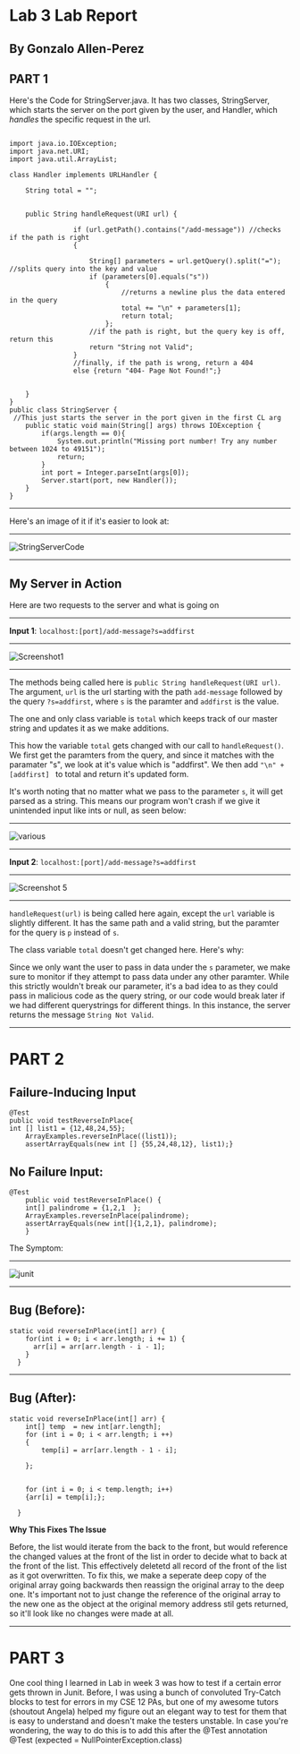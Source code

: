 Lab 3 Lab Report
========

By Gonzalo Allen-Perez
-----

PART 1 
-----

Here's the Code for StringServer.java. It has two classes, StringServer, which starts the server on the port given by the user, and Handler, which _handles_ the specific request in the url.

```

import java.io.IOException;
import java.net.URI;
import java.util.ArrayList;

class Handler implements URLHandler {
    
    String total = "";
    

    public String handleRequest(URI url) {
        
                if (url.getPath().contains("/add-message")) //checks if the path is right
                {

                    String[] parameters = url.getQuery().split("="); //splits query into the key and value
                    if (parameters[0].equals("s"))
                        {
                            //returns a newline plus the data entered in the query
                            total += "\n" + parameters[1];
                            return total;
                        };
                    //if the path is right, but the query key is off, return this
                    return "String not Valid";
                }
                //finally, if the path is wrong, return a 404
                else {return "404- Page Not Found!";}
            
            
    }
}
public class StringServer {
 //This just starts the server in the port given in the first CL arg
    public static void main(String[] args) throws IOException {
        if(args.length == 0){
            System.out.println("Missing port number! Try any number between 1024 to 49151");
            return;
        }
        int port = Integer.parseInt(args[0]);
        Server.start(port, new Handler());
    }
}

```
***
Here's an image of it if it's easier to look at:

***

![StringServerCode](https://user-images.githubusercontent.com/106555298/214990735-72132937-5b9e-454c-992b-5587f59dc917.png)


***

My Server in Action
----

Here are two requests to the server and what is going on

***

__Input 1__: `localhost:[port]/add-message?s=addfirst`

***

![Screenshot1](https://user-images.githubusercontent.com/106555298/214988021-ab601de0-4723-484a-8984-786e736af3ca.png)

*** 

The methods being called here is `public String handleRequest(URI url)`. 
The argument, `url` is the url starting with the path `add-message` 
followed by the query `?s=addfirst`, where `s` is the paramter and `addfirst` is the value.

The one and only class variable is `total` which keeps track of our master string and updates it as we make additions.

This how the variable `total` gets changed with our call to `handleRequest()`. We first 
get the paramters from the query, and since it matches with the paramater "s", we 
look at it's value which is "addfirst". We then add `"\n" + [addfirst] ` to total 
and return it's updated form.


It's worth noting that no matter what we pass to the parameter `s`, it will get parsed as a string. This means 
our program won't crash if we give it unintended input like ints or null, as seen below:

***

![various](https://user-images.githubusercontent.com/106555298/214993264-b60f18d7-4124-4a93-9163-ccfcdca401db.png)


***

__Input 2__: `localhost:[port]/add-message?s=addfirst`

***

![Screenshot 5](https://user-images.githubusercontent.com/106555298/214993373-b10da2d8-2afb-4e0b-8abf-d60942088489.png)


***

`handleRequest(url)` is being called here again, except the `url` variable is slightly different. 
It has the same path and a valid string, but the paramter for the query is `p` instead of `s`.

The class variable `total` doesn't get changed here. Here's why:

Since we only want the user to pass in data under the `s` parameter, we make sure to monitor if they attempt 
to pass data under any other paramter. While this strictly wouldn't break our parameter, it's a bad idea to 
as they could pass in malicious code as the query string, or our code would break later if we had different 
querystrings for different things. In this instance, the server returns the message `String Not Valid`.

***

PART 2
====

Failure-Inducing Input
----

```
@Test
public void testReverseInPlace{
int [] list1 = {12,48,24,55};
    ArrayExamples.reverseInPlace((list1));
    assertArrayEquals(new int [] {55,24,48,12}, list1);}
```
No Failure Input:
---
```
@Test 
	public void testReverseInPlace() {
    int[] palindrome = {1,2,1  };
    ArrayExamples.reverseInPlace(palindrome);
    assertArrayEquals(new int[]{1,2,1}, palindrome);
	}
```

The Symptom:

***

![junit](https://user-images.githubusercontent.com/106555298/215002199-cbcd24ef-f4e6-4416-9051-423d3d1a7365.png)


***

Bug (Before):
----

```
static void reverseInPlace(int[] arr) {
    for(int i = 0; i < arr.length; i += 1) {
      arr[i] = arr[arr.length - i - 1];
    }
  }
```

***

Bug (After):
---

```
static void reverseInPlace(int[] arr) {
    int[] temp  = new int[arr.length];
    for (int i = 0; i < arr.length; i ++)
    {
        temp[i] = arr[arr.length - 1 - i];
        
    };
    
   
    for (int i = 0; i < temp.length; i++)
    {arr[i] = temp[i];};
   
  }
```

__Why This Fixes The Issue__

Before, the list would iterate from the back to the front, but would reference the changed values at the front 
of the list in order to decide what to back at the front of the list. This effectively deletetd all record of the front 
of the list as it got overwritten. To fix this, we make a seperate deep copy of the original array going backwards
then reassign the original array to the deep one. It's important not to just change the reference of the original array
to the new one as the object at the original memory address stil gets returned, so it'll look like no changes were made at all. 

***

PART 3 
===

One cool thing I learned in Lab in week 3 was how to test if a certain error gets thrown in Junit. 
Before, I was using a bunch of convoluted Try-Catch blocks to test for errors in my CSE 12 PAs, but
one of my awesome tutors (shoutout Angela) helped my figure out an elegant way to test for them
that is easy to understand and doesn't make the testers unstable.  In case you're wondering, 
the way to do this is to add this after the @Test annotation
@Test (expected = NullPointerException.class)
